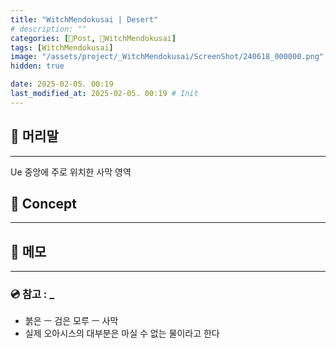 ```yaml
---
title: "WitchMendokusai | Desert"
# description: ""
categories: [📀Post, 🥥WitchMendokusai]
tags: [WitchMendokusai]
image: "/assets/project/_WitchMendokusai/ScreenShot/240618_000000.png"
hidden: true

date: 2025-02-05. 00:19
last_modified_at: 2025-02-05. 00:19 # Init
---
```


## 📀 머리말

---

Ue 중앙에 주로 위치한 사막 영역  

## 📀 Concept

---

## 📀 메모

---

### 💿 참고 : _

- 붉은 ㅡ 검은 모루 ㅡ 사막
- 실제 오아시스의 대부분은 마실 수 없는 물이라고 한다
